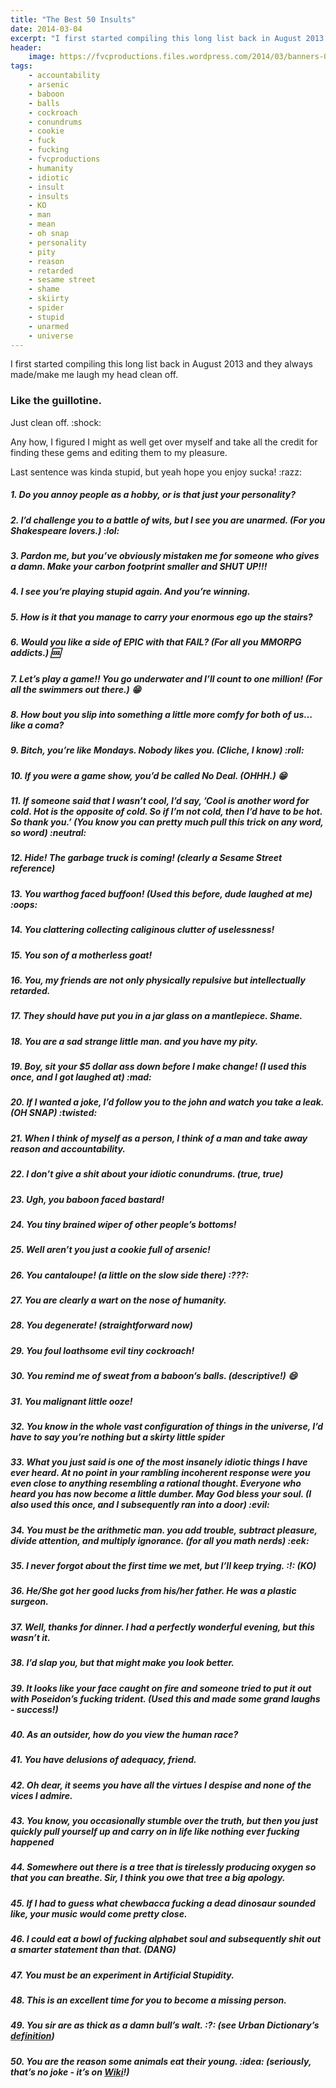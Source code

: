 ```yaml
---
title: "The Best 50 Insults"
date: 2014-03-04
excerpt: "I first started compiling this long list back in August 2013 and they always made/make me laugh my head clean off."
header:
    image: https://fvcproductions.files.wordpress.com/2014/03/banners-002.jpg?w=1024&h=436&crop=1
tags:
    - accountability
    - arsenic
    - baboon
    - balls
    - cockroach
    - conundrums
    - cookie
    - fuck
    - fucking
    - fvcproductions
    - humanity
    - idiotic
    - insult
    - insults
    - KO
    - man
    - mean
    - oh snap
    - personality
    - pity
    - reason
    - retarded
    - sesame street
    - shame
    - skiirty
    - spider
    - stupid
    - unarmed
    - universe
---
```


I first started compiling this long list back in August 2013 and they
always made/make me laugh my head clean off.

### Like the guillotine.

Just clean off. :shock:

Any how, I figured I might as well get over myself and take all the
credit for finding these gems and editing them to my pleasure.

Last sentence was kinda stupid, but yeah hope you enjoy sucka! :razz:

##### 1. Do you annoy people as a hobby, or is that just your personality?

##### 2. I’d challenge you to a battle of wits, but I see you are unarmed. (For you Shakespeare lovers.) :lol:

##### 3. Pardon me, but you’ve obviously mistaken me for someone who gives a damn. Make your carbon footprint smaller and SHUT UP!!!

##### 4. I see you’re playing stupid again. And you’re winning.

##### 5. How is it that you manage to carry your enormous ego up the stairs?

##### 6. Would you like a side of EPIC with that FAIL? (For all you MMORPG addicts.) :cool:

##### 7. Let’s play a game!! You go underwater and I’ll count to one million! (For all the swimmers out there.) :grin:

##### 8. How bout you slip into something a little more comfy for both of us…like a coma?

##### 9. Bitch, you’re like Mondays. Nobody likes you. (Cliche, I know) :roll:

##### 10. If you were a game show, you’d be called No Deal. (OHHH.) 😁

##### 11. If someone said that I wasn’t cool, I’d say, ’Cool is another word for cold. Hot is the opposite of cold. So if I’m not cold, then I’d have to be hot. So thank you.’ (You know you can pretty much pull this trick on any word, so word) :neutral:

##### 12. Hide! The garbage truck is coming! (clearly a Sesame Street reference)

##### 13. You warthog faced buffoon! (Used this before, dude laughed at me) :oops:

##### 14. You clattering collecting caliginous clutter of uselessness!

##### 15. You son of a motherless goat!

##### 16. You, my friends are not only physically repulsive but intellectually retarded.

##### 17. They should have put you in a jar glass on a mantlepiece. Shame.

##### 18. You are a sad strange little man. and you have my pity.

##### 19. Boy, sit your \$5 dollar ass down before I make change! (I used this once, and I got laughed at) :mad:

##### 20. If I wanted a joke, I’d follow you to the john and watch you take a leak. (OH SNAP) :twisted:

##### 21. When I think of myself as a person, I think of a man and take away reason and accountability.

##### 22. I don’t give a shit about your idiotic conundrums. (true, true)

##### 23. Ugh, you baboon faced bastard!

##### 24. You tiny brained wiper of other people’s bottoms!

##### 25. Well aren’t you just a cookie full of arsenic!

##### 26. You cantaloupe! (a little on the slow side there) :???:

##### 27. You are clearly a wart on the nose of humanity.

##### 28. You degenerate! (straightforward now)

##### 29. You foul loathsome evil tiny cockroach!

##### 30. You remind me of sweat from a baboon’s balls. (descriptive!) :smile:

##### 31. You malignant little ooze!

##### 32. You know in the whole vast configuration of things in the universe, I’d have to say you’re nothing but a skirty little spider

##### 33. What you just said is one of the most insanely idiotic things I have ever heard. At no point in your rambling incoherent response were you even close to anything resembling a rational thought. Everyone who heard you has now become a little dumber. May God bless your soul. (I also used this once, and I subsequently ran into a door) :evil:

##### 34. You must be the arithmetic man. you add trouble, subtract pleasure, divide attention, and multiply ignorance. (for all you math nerds) :eek:

##### 35. I never forgot about the first time we met, but I’ll keep trying. :!: (KO)

##### 36. He/She got her good lucks from his/her father. He was a plastic surgeon.

##### 37. Well, thanks for dinner. I had a perfectly wonderful evening, but this wasn’t it.

##### 38. I’d slap you, but that might make you look better.

##### 39. It looks like your face caught on fire and someone tried to put it out with Poseidon’s fucking trident. (Used this and made some grand laughs - success!)

##### 40. As an outsider, how do you view the human race?

##### 41. You have delusions of adequacy, friend.

##### 42. Oh dear, it seems you have all the virtues I despise and none of the vices I admire.

##### 43. You know, you occasionally stumble over the truth, but then you just quickly pull yourself up and carry on in life like nothing ever fucking happened

##### 44. Somewhere out there is a tree that is tirelessly producing oxygen so that you can breathe. Sir, I think you owe that tree a big apology.

##### 45. If I had to guess what chewbacca fucking a dead dinosaur sounded like, your music would come pretty close.

##### 46. I could eat a bowl of fucking alphabet soul and subsequently shit out a smarter statement than that. (DANG)

##### 47. You must be an experiment in Artificial Stupidity.

##### 48. This is an excellent time for you to become a missing person.

##### 49. You sir are as thick as a damn bull’s walt. :?: (see Urban Dictionary’s [definition](https://www.urbandictionary.com/define.php?term=bull%20walt))

##### 50. You are the reason some animals eat their young. :idea: (seriously, that’s no joke - it’s on [Wiki](https://en.wikipedia.org/wiki/Infanticide_(zoology))!)
